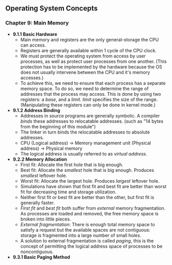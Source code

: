 ## Operating System Concepts

### Chapter 9: Main Memory
* **9.1.1 Basic Hardware**
	* Main memory and registers are the only general-storage the CPU can access.
	* Registers are generally available within 1 cycle of the CPU clock.
	* We must protect the operating system from access by user processes, as well as
	  protect user processes from one another. (This protection has to be implemented
	  by the hardware because the OS does not usually intervene between the CPU and it's
	  memory accesses.)
	* To achieve this, we need to ensure that each process has a separate memory space.
	  To do so, we need to determine the range of addresses that the process may access.
	  This is done by using two registers: a *base*, and a *limit*. *limit* specifies the
	  size of the range. (Manipulating these registers can only be done in kernel mode.)
* **9.1.2 Address Binding**
	* Addresses in source programs are generally symbolic. A compiler *binds* these addresses
	  to relocatable addresses. (such as "14 bytes from the beginning of this module")
	* The linker in turn binds the relocatable addresses to absolute addresses.
	* CPU (Logical address) -> Memory management unit (Physical address) -> Physical memory
	* The logical address is usually referred to as *virtual address*.
* **9.2.2 Memory Allocation**
	* First fit: Allocate the first hole that is big enough.
	* Best fit: Allocate the *smallest* hole that is big enough. Produces *smallest* leftover hole.
	* Worst fit: Allocate the largest hole. Produces *largest* leftover hole.
	* Simulations have shown that first fit and best fit are better than worst fit for decreasing
	  time and storage utilization.
	* Neither first fit or best fit are better than the other, but first fit is generally faster.
	* *First fit* and *best fit* both suffer from *external* memory fragmentation. As processes are
	  loaded and removed, the free memory space is broken into little pieces.
	* *External fragmentation*: There is enough total memory space to satisfy a request but the available
	  spaces are not contiguous: storage is fragmented into a large number of small holes.
	* A solution to external fragmentation is called *paging*, this is the concept of permitting
	  the logical address space of processes to be noncontiguous.
* **9.3.1 Basic Paging Method**

